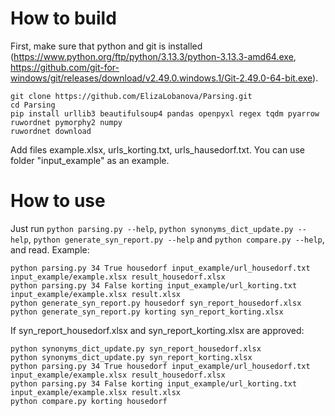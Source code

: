 # How to build

First, make sure that python and git is installed (https://www.python.org/ftp/python/3.13.3/python-3.13.3-amd64.exe, https://github.com/git-for-windows/git/releases/download/v2.49.0.windows.1/Git-2.49.0-64-bit.exe).

```
git clone https://github.com/ElizaLobanova/Parsing.git
cd Parsing
pip install urllib3 beautifulsoup4 pandas openpyxl regex tqdm pyarrow ruwordnet pymorphy2 numpy
ruwordnet download
```

Add files example.xlsx, urls_korting.txt, urls_hausedorf.txt. You can use folder "input_example" as an example.

# How to use

Just run `python parsing.py --help`, `python synonyms_dict_update.py --help`, `python generate_syn_report.py --help` and `python compare.py --help`, and read. Example:
```
python parsing.py 34 True housedorf input_example/url_housedorf.txt input_example/example.xlsx result_housedorf.xlsx
python parsing.py 34 False korting input_example/url_korting.txt input_example/example.xlsx result.xlsx
python generate_syn_report.py housedorf syn_report_housedorf.xlsx
python generate_syn_report.py korting syn_report_korting.xlsx
```
If syn_report_housedorf.xlsx and syn_report_korting.xlsx are approved:
```
python synonyms_dict_update.py syn_report_housedorf.xlsx
python synonyms_dict_update.py syn_report_korting.xlsx
python parsing.py 34 True housedorf input_example/url_housedorf.txt input_example/example.xlsx result_housedorf.xlsx
python parsing.py 34 False korting input_example/url_korting.txt input_example/example.xlsx result.xlsx
python compare.py korting housedorf
```